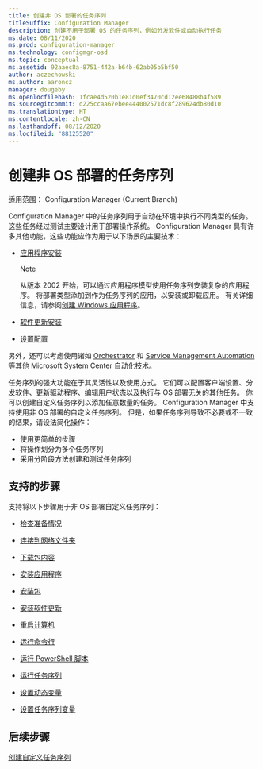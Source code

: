 ```yaml
---
title: 创建非 OS 部署的任务序列
titleSuffix: Configuration Manager
description: 创建不用于部署 OS 的任务序列，例如分发软件或自动执行任务
ms.date: 08/11/2020
ms.prod: configuration-manager
ms.technology: configmgr-osd
ms.topic: conceptual
ms.assetid: 92aaec8a-8751-442a-b64b-62ab05b5bf50
author: aczechowski
ms.author: aaroncz
manager: dougeby
ms.openlocfilehash: 1fcae4d520b1e81d0ef3470cd12ee68488b4f589
ms.sourcegitcommit: d225ccaa67ebee444002571dc8f289624db80d10
ms.translationtype: HT
ms.contentlocale: zh-CN
ms.lasthandoff: 08/12/2020
ms.locfileid: "88125520"
---
```

# <a name="create-a-task-sequence-for-non-os-deployments"></a>创建非 OS 部署的任务序列

适用范围：  Configuration Manager (Current Branch)

Configuration Manager 中的任务序列用于自动在环境中执行不同类型的任务。 这些任务经过测试主要设计用于部署操作系统。 Configuration Manager 具有许多其他功能，这些功能应作为用于以下场景的主要技术：

- [应用程序安装](../../apps/understand/introduction-to-application-management.md)

    > [!NOTE]
    > 从版本 2002 开始，可以通过应用程序模型使用任务序列安装复杂的应用程序。 将部署类型添加到作为任务序列的应用，以安装或卸载应用。 有关详细信息，请参阅[创建 Windows 应用程序](../../apps/get-started/creating-windows-applications.md#bkmk_tsdt)。<!-- 3555953 -->

- [软件更新安装](../../sum/understand/software-updates-introduction.md)

- [设置配置](../../compliance/understand/ensure-device-compliance.md)

另外，还可以考虑使用诸如 [Orchestrator](https://docs.microsoft.com/system-center/orchestrator/) 和 [Service Management Automation](https://docs.microsoft.com/system-center/sma/) 等其他 Microsoft System Center 自动化技术。  

任务序列的强大功能在于其灵活性以及使用方式。 它们可以配置客户端设置、分发软件、更新驱动程序、编辑用户状态以及执行与 OS 部署无关的其他任务。 你可以创建自定义任务序列以添加任意数量的任务。 Configuration Manager 中支持使用非 OS 部署的自定义任务序列。 但是，如果任务序列导致不必要或不一致的结果，请设法简化操作：

- 使用更简单的步骤
- 将操作划分为多个任务序列
- 采用分阶段方法创建和测试任务序列

## <a name="supported-steps"></a>支持的步骤

支持将以下步骤用于非 OS 部署自定义任务序列：  

- [检查准备情况](../understand/task-sequence-steps.md#BKMK_CheckReadiness)  

- [连接到网络文件夹](../understand/task-sequence-steps.md#BKMK_ConnectToNetworkFolder)  

- [下载包内容](../understand/task-sequence-steps.md#BKMK_DownloadPackageContent)  

- [安装应用程序](../understand/task-sequence-steps.md#BKMK_InstallApplication)  

- [安装包](../understand/task-sequence-steps.md#BKMK_InstallPackage)  

- [安装软件更新](../understand/task-sequence-steps.md#BKMK_InstallSoftwareUpdates)  

- [重启计算机](../understand/task-sequence-steps.md#BKMK_RestartComputer)  

- [运行命令行](../understand/task-sequence-steps.md#BKMK_RunCommandLine)  

- [运行 PowerShell 脚本](../understand/task-sequence-steps.md#BKMK_RunPowerShellScript)  

- [运行任务序列](../understand/task-sequence-steps.md#child-task-sequence)  

- [设置动态变量](../understand/task-sequence-steps.md#BKMK_SetDynamicVariables)  

- [设置任务序列变量](../understand/task-sequence-steps.md#BKMK_SetTaskSequenceVariable)  

## <a name="next-steps"></a>后续步骤

[创建自定义任务序列](create-a-custom-task-sequence.md)